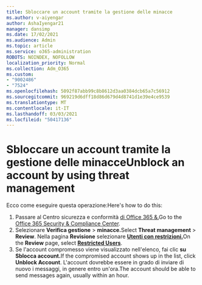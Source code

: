 ```yaml
---
title: Sbloccare un account tramite la gestione delle minacce
ms.author: v-aiyengar
author: AshaIyengar21
manager: dansimp
ms.date: 17/02/2021
ms.audience: Admin
ms.topic: article
ms.service: o365-administration
ROBOTS: NOINDEX, NOFOLLOW
localization_priority: Normal
ms.collection: Adm_O365
ms.custom:
- "9002486"
- "7524"
ms.openlocfilehash: 5092f87abb99c8b8612d3aa0384dcb65a7c56912
ms.sourcegitcommit: 969219d6dff18d86d679d4d8741d1e39e4ce9539
ms.translationtype: MT
ms.contentlocale: it-IT
ms.lasthandoff: 03/03/2021
ms.locfileid: "50417136"
---
```

# <a name="unblock-an-account-by-using-threat-management"></a><span data-ttu-id="17fea-102">Sbloccare un account tramite la gestione delle minacce</span><span class="sxs-lookup"><span data-stu-id="17fea-102">Unblock an account by using threat management</span></span>

<span data-ttu-id="17fea-103">Ecco come eseguire questa operazione:</span><span class="sxs-lookup"><span data-stu-id="17fea-103">Here's how to do this:</span></span> 

1. <span data-ttu-id="17fea-104">Passare al Centro sicurezza e conformità [di Office 365 &.](https://go.microsoft.com/fwlink/p/?linkid=2077143)</span><span class="sxs-lookup"><span data-stu-id="17fea-104">Go to the [Office 365 Security & Compliance Center](https://go.microsoft.com/fwlink/p/?linkid=2077143).</span></span>
1. <span data-ttu-id="17fea-105">Selezionare **Verifica gestione**  >  **minacce.**</span><span class="sxs-lookup"><span data-stu-id="17fea-105">Select **Threat management** > **Review**.</span></span> <span data-ttu-id="17fea-106">Nella pagina **Revisione** selezionare **[Utenti con restrizioni.](https://go.microsoft.com/fwlink/?linkid=2103514)**</span><span class="sxs-lookup"><span data-stu-id="17fea-106">On the **Review** page, select **[Restricted Users](https://go.microsoft.com/fwlink/?linkid=2103514)**.</span></span>
1. <span data-ttu-id="17fea-107">Se l'account compromesso viene visualizzato nell'elenco, fai clic **su Sblocca account.**</span><span class="sxs-lookup"><span data-stu-id="17fea-107">If the compromised account shows up in the list, click **Unblock Account**.</span></span> <span data-ttu-id="17fea-108">L'account dovrebbe essere in grado di inviare di nuovo i messaggi, in genere entro un'ora.</span><span class="sxs-lookup"><span data-stu-id="17fea-108">The account should be able to send messages again, usually within an hour.</span></span>